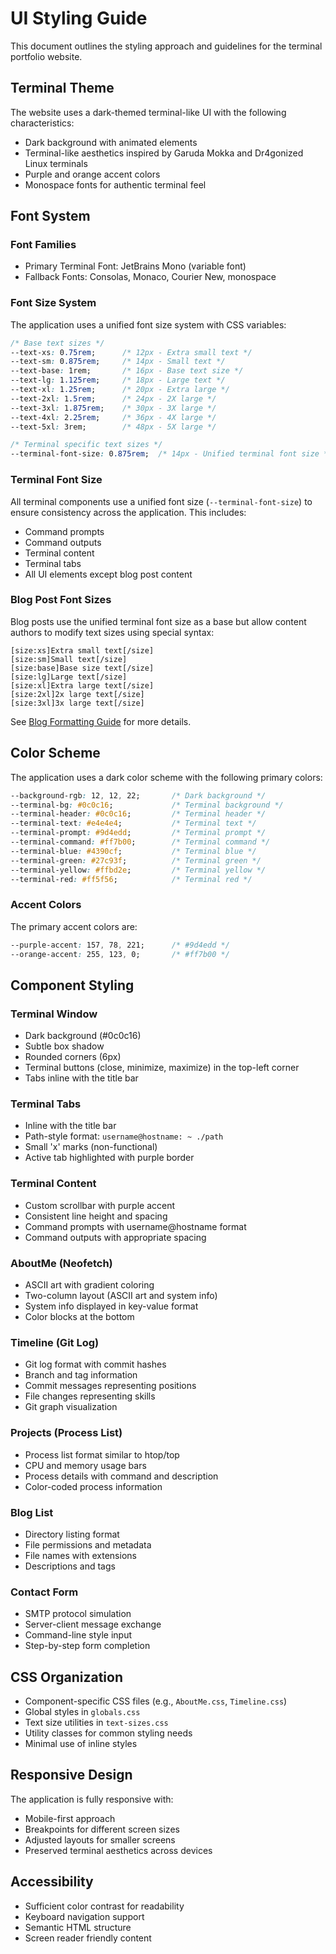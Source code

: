 # UI Styling Guide

This document outlines the styling approach and guidelines for the terminal portfolio website.

## Terminal Theme

The website uses a dark-themed terminal-like UI with the following characteristics:

- Dark background with animated elements
- Terminal-like aesthetics inspired by Garuda Mokka and Dr4gonized Linux terminals
- Purple and orange accent colors
- Monospace fonts for authentic terminal feel

## Font System

### Font Families

- Primary Terminal Font: JetBrains Mono (variable font)
- Fallback Fonts: Consolas, Monaco, Courier New, monospace

### Font Size System

The application uses a unified font size system with CSS variables:

```css
/* Base text sizes */
--text-xs: 0.75rem;      /* 12px - Extra small text */
--text-sm: 0.875rem;     /* 14px - Small text */
--text-base: 1rem;       /* 16px - Base text size */
--text-lg: 1.125rem;     /* 18px - Large text */
--text-xl: 1.25rem;      /* 20px - Extra large */
--text-2xl: 1.5rem;      /* 24px - 2X large */
--text-3xl: 1.875rem;    /* 30px - 3X large */
--text-4xl: 2.25rem;     /* 36px - 4X large */
--text-5xl: 3rem;        /* 48px - 5X large */

/* Terminal specific text sizes */
--terminal-font-size: 0.875rem;  /* 14px - Unified terminal font size */
```

### Terminal Font Size

All terminal components use a unified font size (`--terminal-font-size`) to ensure consistency across the application. This includes:

- Command prompts
- Command outputs
- Terminal content
- Terminal tabs
- All UI elements except blog post content

### Blog Post Font Sizes

Blog posts use the unified terminal font size as a base but allow content authors to modify text sizes using special syntax:

```
[size:xs]Extra small text[/size]
[size:sm]Small text[/size]
[size:base]Base size text[/size]
[size:lg]Large text[/size]
[size:xl]Extra large text[/size]
[size:2xl]2x large text[/size]
[size:3xl]3x large text[/size]
```

See [Blog Formatting Guide](./blog-formatting.md) for more details.

## Color Scheme

The application uses a dark color scheme with the following primary colors:

```css
--background-rgb: 12, 12, 22;       /* Dark background */
--terminal-bg: #0c0c16;             /* Terminal background */
--terminal-header: #0c0c16;         /* Terminal header */
--terminal-text: #e4e4e4;           /* Terminal text */
--terminal-prompt: #9d4edd;         /* Terminal prompt */
--terminal-command: #ff7b00;        /* Terminal command */
--terminal-blue: #4390cf;           /* Terminal blue */
--terminal-green: #27c93f;          /* Terminal green */
--terminal-yellow: #ffbd2e;         /* Terminal yellow */
--terminal-red: #ff5f56;            /* Terminal red */
```

### Accent Colors

The primary accent colors are:

```css
--purple-accent: 157, 78, 221;      /* #9d4edd */
--orange-accent: 255, 123, 0;       /* #ff7b00 */
```

## Component Styling

### Terminal Window

- Dark background (#0c0c16)
- Subtle box shadow
- Rounded corners (6px)
- Terminal buttons (close, minimize, maximize) in the top-left corner
- Tabs inline with the title bar

### Terminal Tabs

- Inline with the title bar
- Path-style format: `username@hostname: ~ ./path`
- Small 'x' marks (non-functional)
- Active tab highlighted with purple border

### Terminal Content

- Custom scrollbar with purple accent
- Consistent line height and spacing
- Command prompts with username@hostname format
- Command outputs with appropriate spacing

### AboutMe (Neofetch)

- ASCII art with gradient coloring
- Two-column layout (ASCII art and system info)
- System info displayed in key-value format
- Color blocks at the bottom

### Timeline (Git Log)

- Git log format with commit hashes
- Branch and tag information
- Commit messages representing positions
- File changes representing skills
- Git graph visualization

### Projects (Process List)

- Process list format similar to htop/top
- CPU and memory usage bars
- Process details with command and description
- Color-coded process information

### Blog List

- Directory listing format
- File permissions and metadata
- File names with extensions
- Descriptions and tags

### Contact Form

- SMTP protocol simulation
- Server-client message exchange
- Command-line style input
- Step-by-step form completion

## CSS Organization

- Component-specific CSS files (e.g., `AboutMe.css`, `Timeline.css`)
- Global styles in `globals.css`
- Text size utilities in `text-sizes.css`
- Utility classes for common styling needs
- Minimal use of inline styles

## Responsive Design

The application is fully responsive with:

- Mobile-first approach
- Breakpoints for different screen sizes
- Adjusted layouts for smaller screens
- Preserved terminal aesthetics across devices

## Accessibility

- Sufficient color contrast for readability
- Keyboard navigation support
- Semantic HTML structure
- Screen reader friendly content
